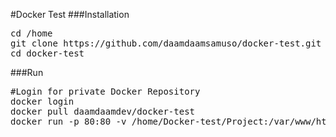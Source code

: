 #Docker Test
###Installation
<pre>
cd /home
git clone https://github.com/daamdaamsamuso/docker-test.git
cd docker-test
</pre>
###Run
<pre>
#Login for private Docker Repository
docker login
docker pull daamdaamdev/docker-test
docker run -p 80:80 -v /home/Docker-test/Project:/var/www/html daamdaamdev/docker-test
</pre>
